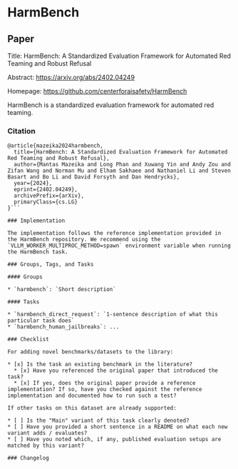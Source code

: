 # HarmBench

## Paper

Title: HarmBench: A Standardized Evaluation Framework for Automated Red Teaming and Robust Refusal

Abstract: https://arxiv.org/abs/2402.04249

Homepage: https://github.com/centerforaisafety/HarmBench

HarmBench is a standardized evaluation framework for automated red teaming.

### Citation

```text
@article{mazeika2024harmbench,
  title={HarmBench: A Standardized Evaluation Framework for Automated Red Teaming and Robust Refusal},
  author={Mantas Mazeika and Long Phan and Xuwang Yin and Andy Zou and Zifan Wang and Norman Mu and Elham Sakhaee and Nathaniel Li and Steven Basart and Bo Li and David Forsyth and Dan Hendrycks},
  year={2024},
  eprint={2402.04249},
  archivePrefix={arXiv},
  primaryClass={cs.LG}
}```

### Implementation

The implementation follows the reference implementation provided in the HarmBench repository. We recommend using the `VLLM_WORKER_MULTIPROC_METHOD=spawn` environment variable when running the HarmBench task.

### Groups, Tags, and Tasks

#### Groups

* `harmbench`: `Short description`

#### Tasks

* `harmbench_direct_request`: `1-sentence description of what this particular task does`
* `harmbench_human_jailbreaks`: ...

### Checklist

For adding novel benchmarks/datasets to the library:

* [x] Is the task an existing benchmark in the literature?
  * [x] Have you referenced the original paper that introduced the task?
  * [x] If yes, does the original paper provide a reference implementation? If so, have you checked against the reference implementation and documented how to run such a test?

If other tasks on this dataset are already supported:

* [ ] Is the "Main" variant of this task clearly denoted?
* [ ] Have you provided a short sentence in a README on what each new variant adds / evaluates?
* [ ] Have you noted which, if any, published evaluation setups are matched by this variant?

### Changelog
